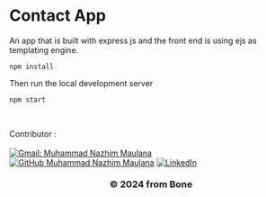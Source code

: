 # Contact App

An app that is built with express js and the front end is using ejs as templating engine. 

```
npm install
```
         
Then run the local development server
   
```
npm start
```     
             
<br>        
                            
<!-- CONTRIBUTOR -->
Contributor :       
<br>
[![Gmail: Muhammad Nazhim Maulana](https://img.shields.io/badge/-nazhimmaulanamuhammad@gmail.com-maroon?style=flat&logo=gmail)](https://mail.google.com/mail/u/0/#inbox?compose=CllgCJqTfrDgzWPFFgSKDLmBlPGRmCRXMQVTgqZDWJrxHDMJkSBGGCGnnGJhRKjrbzjJmFqnZFg)
[![GitHub Muhammad Nazhim Maulana](https://img.shields.io/github/followers/wildanie12?label=follow&style=social)](https://github.com/MuhammadNazhimMaulana)
[![LinkedIn](https://img.shields.io/badge/Muhammad_Nazhim_Maulana-%230077B5.svg?&style=for-the-badge&logo=linkedin&logoColor=white)](https://www.linkedin.com/in/muhammad-nazhim-maulana-7198b4231/)


<h3 style="margin-top: 20px;">
    <p align="center">&copy; 2024 from Bone</p>
</h3>    
<!-- Closing -->
         